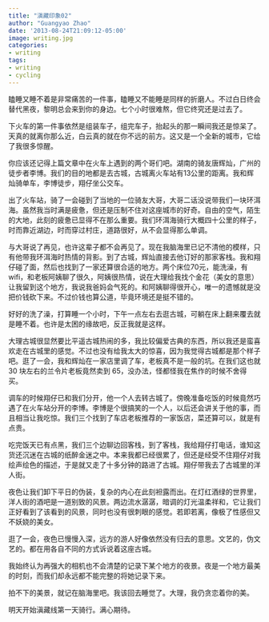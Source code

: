 ```yaml
---
title: "滇藏印象02"
author: "Guangyao Zhao"
date: '2013-08-24T21:09:12-05:00'
image: writing.jpg
categories: 
- writing
tags:
- writing
- cycling
---
```


瞌睡又睡不着是非常痛苦的一件事，瞌睡又不能睡是同样的折磨人。不过白日终会替代黑夜，黎明总会来到你的身边。七个小时很难熬，但它终究还是过去了。

下火车的第一件事依然是组装车子，组完车子，抬起头的那一瞬间我还是惊呆了。天真的就离你那么近，白云真的就在你不远的前方。这又是一个全新的城市，它给了我很多惊醒。

你应该还记得上篇文章中在火车上遇到的两个哥们吧。湖南的骑友唐辉灿，广州的徒步者李博。我们的目的地都是去古城，古城离火车站有13公里的距离。我和辉灿骑单车，李博徒步，翔仔坐公交车。

出了火车站，骑了一会碰到了当地的一位骑友大哥，大哥二话没说带我们一块环洱海。虽然我当时满是疲惫，但还是压制不住对这座城市的好奇。自由的空气，陌生的大地，此刻的疲惫已显得不在那么重要。我们环洱海骑行大概四十公里的样子，时而靠近湖边，时而穿过村庄，道路很好，从不会显得那么单调。

与大哥说了再见，也许这辈子都不会再见了。现在我脑海里已记不清他的模样，只有他带我环洱海时热情的背影。到了古城，辉灿直接去他订好的那家客栈。我和翔仔碰了面，然后也找到了一家还算很合适的地方。两个床位70元，能洗澡，有wifi，和老板阿姨聊了很久，阿姨很热情，说在大理给我找个金花（美女的意思）让我留到这个地方，我说我爸妈会气死的。和阿姨聊得很开心，唯一的遗憾就是没把价钱砍下来。不过价钱也算公道，毕竟环境还是挺不错的。

好好的洗了澡，打算睡一个小时，下午一点左右去逛古城，可躺在床上翻来覆去就是睡不着。也许是太困的缘故吧，反正我就是这样。

大理古城很显然要比平遥古城热闹的多，我比较偏爱古典的东西，所以我还是蛮喜欢走在古城里的感觉。不过也没有给我太大的惊喜，因为我觉得古城都是那个样子吧。逛了一会，我和辉灿在一家店里调了车，老板真不是一般的坑。在我们这也就 30 块左右的兰令片老板竟然卖到 65，没办法，怪都怪我在焦作的时候不舍得买。

调车的时候翔仔已和我们分开，他一个人去转古城了。傍晚准备吃饭的时候竟然巧遇了在火车站分开的李博。李博是个很搞笑的一个人，以后还会讲关于他的事，而且相当让我吃惊。我们三个找到了车店老板推荐的一家饭店，菜还算可以，就是有点贵。

吃完饭天已有点黑，我们三个边聊边回客栈，到了客栈，我给翔仔打电话，谁知这货还沉迷在古城的纸醉金迷之中。本来我都已经很累了，但还是经受不住翔仔对我绘声绘色的描述，于是就又走了十多分钟的路进了古城。翔仔带我去了古城里的洋人街。

夜色让我们卸下平日的伪装，复杂的内心在此刻袒露而出。在灯红酒绿的世界里，洋人街的酒吧是一道别致的风景。两边流水潺潺，暗调的灯光温柔祥和，它让我们正好看到了该看到的风景，同时也没有很刺眼的感觉。若即若离，像极了性感但又不妖娆的美女。

逛了一会，夜色已慢慢入深，远方的游人好像依然没有归去的意思。文艺的，伪文艺的。都在用各自不同的方式诉说着这座古城。
   
我始终认为再强大的相机也不会清楚的记录下某个地方的夜景。夜是一个地方最美的时刻，而我们却永远都不能完整的将她记录下来。

拍不下的美景，就记在脑海里吧。我该回去睡觉了。大理，我仍贪恋着你的美。
  
明天开始滇藏线第一天骑行。满心期待。